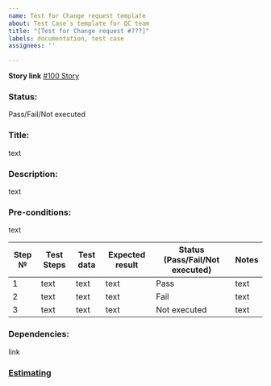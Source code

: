 ```yaml
---
name: Test for Change request template
about: Test Case`s template for QC team
title: "[Test for Change request #???]"
labels: documentation, test case
assignees: ''

---
```


**Story link**
[#100 Story](https://jira.softserve.academy/browse/100)

### Status:
Pass/Fail/Not executed

### Title:
text

### Description: 
text

### Pre-conditions:
text

Step № | Test Steps | Test data | Expected result | Status (Pass/Fail/Not executed) | Notes
------------ | ------------ | ------------ | ------------ | ------------ | ------------ 
1 | text | text | text | Pass  | text
2 | text | text | text | Fail | text 
3 | text | text | text | Not executed | text 
 

### Dependencies: 
link

### [Estimating](https://docs.google.com/spreadsheets/d/1RAvIdPidr9LfnJMXSpfFeylnlB2aTgO3D5Q7IRYhgp4/edit#gid=2007564499)
